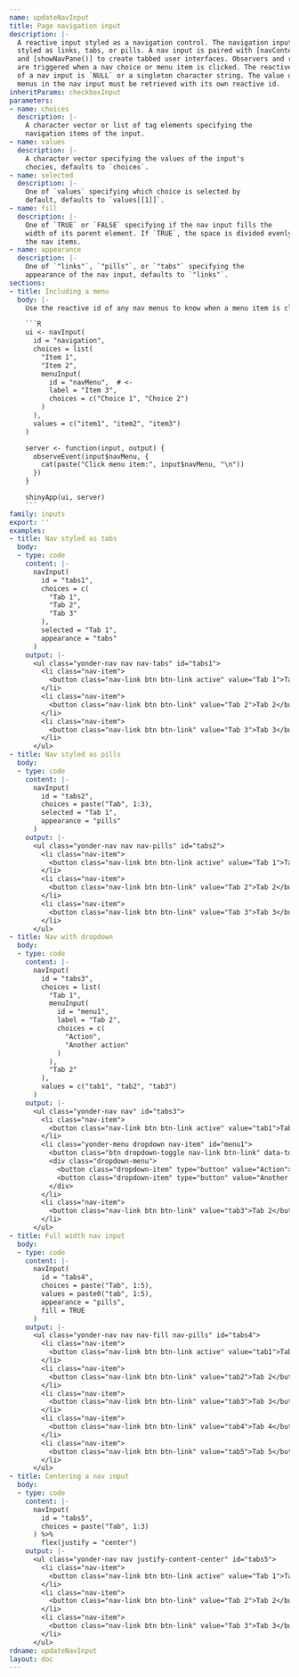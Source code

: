 ```yaml
---
name: updateNavInput
title: Page navigation input
description: |-
  A reactive input styled as a navigation control. The navigation input can be
  styled as links, tabs, or pills. A nav input is paired with [navContent()]
  and [showNavPane()] to create tabbed user interfaces. Observers and reactives
  are triggered when a nav choice or menu item is clicked. The reactive value
  of a nav input is `NULL` or a singleton character string. The value of any
  menus in the nav input must be retrieved with its own reactive id.
inheritParams: checkboxInput
parameters:
- name: choices
  description: |-
    A character vector or list of tag elements specifying the
    navigation items of the input.
- name: values
  description: |-
    A character vector specifying the values of the input's
    chocies, defaults to `choices`.
- name: selected
  description: |-
    One of `values` specifying which choice is selected by
    default, defaults to `values[[1]]`.
- name: fill
  description: |-
    One of `TRUE` or `FALSE` specifying if the nav input fills the
    width of its parent element. If `TRUE`, the space is divided evenly among
    the nav items.
- name: appearance
  description: |-
    One of `"links"`, `"pills"`, or `"tabs"` specifying the
    appearance of the nav input, defaults to `"links"`.
sections:
- title: Including a menu
  body: |-
    Use the reactive id of any nav menus to know when a menu item is clicked.

    ```R
    ui <- navInput(
      id = "navigation",
      choices = list(
        "Item 1",
        "Item 2",
        menuInput(
          id = "navMenu",  # <-
          label = "Item 3",
          choices = c("Choice 1", "Choice 2")
        )
      ),
      values = c("item1", "item2", "item3")
    )

    server <- function(input, output) {
      observeEvent(input$navMenu, {
        cat(paste("Click menu item:", input$navMenu, "\n"))
      })
    }

    shinyApp(ui, server)
    ```
family: inputs
export: ''
examples:
- title: Nav styled as tabs
  body:
  - type: code
    content: |-
      navInput(
        id = "tabs1",
        choices = c(
          "Tab 1",
          "Tab 2",
          "Tab 3"
        ),
        selected = "Tab 1",
        appearance = "tabs"
      )
    output: |-
      <ul class="yonder-nav nav nav-tabs" id="tabs1">
        <li class="nav-item">
          <button class="nav-link btn btn-link active" value="Tab 1">Tab 1</button>
        </li>
        <li class="nav-item">
          <button class="nav-link btn btn-link" value="Tab 2">Tab 2</button>
        </li>
        <li class="nav-item">
          <button class="nav-link btn btn-link" value="Tab 3">Tab 3</button>
        </li>
      </ul>
- title: Nav styled as pills
  body:
  - type: code
    content: |-
      navInput(
        id = "tabs2",
        choices = paste("Tab", 1:3),
        selected = "Tab 1",
        appearance = "pills"
      )
    output: |-
      <ul class="yonder-nav nav nav-pills" id="tabs2">
        <li class="nav-item">
          <button class="nav-link btn btn-link active" value="Tab 1">Tab 1</button>
        </li>
        <li class="nav-item">
          <button class="nav-link btn btn-link" value="Tab 2">Tab 2</button>
        </li>
        <li class="nav-item">
          <button class="nav-link btn btn-link" value="Tab 3">Tab 3</button>
        </li>
      </ul>
- title: Nav with dropdown
  body:
  - type: code
    content: |-
      navInput(
        id = "tabs3",
        choices = list(
          "Tab 1",
          menuInput(
            id = "menu1",
            label = "Tab 2",
            choices = c(
              "Action",
              "Another action"
            )
          ),
          "Tab 2"
        ),
        values = c("tab1", "tab2", "tab3")
      )
    output: |-
      <ul class="yonder-nav nav" id="tabs3">
        <li class="nav-item">
          <button class="nav-link btn btn-link active" value="tab1">Tab 1</button>
        </li>
        <li class="yonder-menu dropdown nav-item" id="menu1">
          <button class="btn dropdown-toggle nav-link btn-link" data-toggle="dropdown" aria-haspopup="true" aria-expanded="false" value="tab2">Tab 2</button>
          <div class="dropdown-menu">
            <button class="dropdown-item" type="button" value="Action">Action</button>
            <button class="dropdown-item" type="button" value="Another action">Another action</button>
          </div>
        </li>
        <li class="nav-item">
          <button class="nav-link btn btn-link" value="tab3">Tab 2</button>
        </li>
      </ul>
- title: Full width nav input
  body:
  - type: code
    content: |-
      navInput(
        id = "tabs4",
        choices = paste("Tab", 1:5),
        values = paste0("tab", 1:5),
        appearance = "pills",
        fill = TRUE
      )
    output: |-
      <ul class="yonder-nav nav nav-fill nav-pills" id="tabs4">
        <li class="nav-item">
          <button class="nav-link btn btn-link active" value="tab1">Tab 1</button>
        </li>
        <li class="nav-item">
          <button class="nav-link btn btn-link" value="tab2">Tab 2</button>
        </li>
        <li class="nav-item">
          <button class="nav-link btn btn-link" value="tab3">Tab 3</button>
        </li>
        <li class="nav-item">
          <button class="nav-link btn btn-link" value="tab4">Tab 4</button>
        </li>
        <li class="nav-item">
          <button class="nav-link btn btn-link" value="tab5">Tab 5</button>
        </li>
      </ul>
- title: Centering a nav input
  body:
  - type: code
    content: |-
      navInput(
        id = "tabs5",
        choices = paste("Tab", 1:3)
      ) %>%
        flex(justify = "center")
    output: |-
      <ul class="yonder-nav nav justify-content-center" id="tabs5">
        <li class="nav-item">
          <button class="nav-link btn btn-link active" value="Tab 1">Tab 1</button>
        </li>
        <li class="nav-item">
          <button class="nav-link btn btn-link" value="Tab 2">Tab 2</button>
        </li>
        <li class="nav-item">
          <button class="nav-link btn btn-link" value="Tab 3">Tab 3</button>
        </li>
      </ul>
rdname: updateNavInput
layout: doc
---
```

